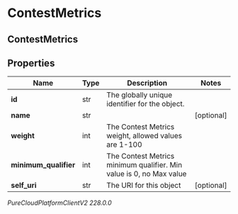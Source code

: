 # ContestMetrics

## ContestMetrics

## Properties

|Name | Type | Description | Notes|
|------------ | ------------- | ------------- | -------------|
| **id** | str | The globally unique identifier for the object. | |
| **name** | str |  | [optional] |
| **weight** | int | The Contest Metrics weight, allowed values are 1-100 | |
| **minimum_qualifier** | int | The Contest Metrics minimum qualifier. Min value is 0, no Max value | |
| **self_uri** | str | The URI for this object | [optional] |



_PureCloudPlatformClientV2 228.0.0_
